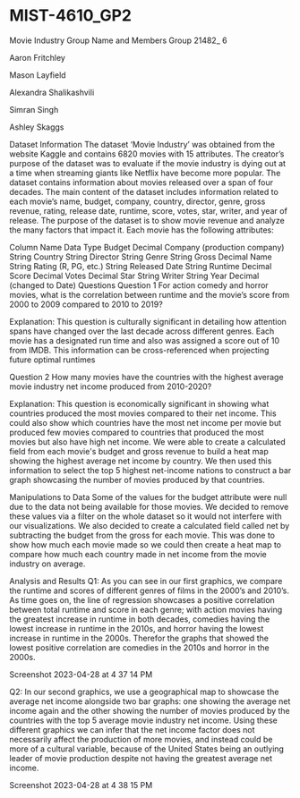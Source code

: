 # MIST-4610_GP2

Movie Industry
Group Name and Members
Group 21482_ 6

Aaron Fritchley

Mason Layfield

Alexandra Shalikashvili

Simran Singh

Ashley Skaggs

Dataset Information
The dataset ‘Movie Industry’ was obtained from the website Kaggle and contains 6820 movies with 15 attributes. The creator’s purpose of the dataset was to evaluate if the movie industry is dying out at a time when streaming giants like Netflix have become more popular. The dataset contains information about movies released over a span of four decades. The main content of the dataset includes information related to each movie’s name, budget, company, country, director, genre, gross revenue, rating, release date, runtime, score, votes, star, writer, and year of release. The purpose of the dataset is to show movie revenue and analyze the many factors that impact it. Each movie has the following attributes:

Column Name	Data Type
Budget	Decimal
Company (production company)	String
Country	String
Director	String
Genre	String
Gross	Decimal
Name	String
Rating (R, PG, etc.)	String
Released Date	String
Runtime	Decimal
Score	Decimal
Votes	Decimal
Star	String
Writer	String
Year	Decimal (changed to Date)
Questions
Question 1
For action comedy and horror movies, what is the correlation between runtime and the movie’s score from 2000 to 2009 compared to 2010 to 2019?

Explanation: This question is culturally significant in detailing how attention spans have changed over the last decade across different genres. Each movie has a designated run time and also was assigned a score out of 10 from IMDB. This information can be cross-referenced when projecting future optimal runtimes

Question 2
How many movies have the countries with the highest average movie industry net income produced from 2010-2020?

Explanation: This question is economically significant in showing what countries produced the most movies compared to their net income. This could also show which countries have the most net income per movie but produced few movies compared to countries that produced the most movies but also have high net income. We were able to create a calculated field from each movie's budget and gross revenue to build a heat map showing the highest average net income by country. We then used this information to select the top 5 highest net-income nations to construct a bar graph showcasing the number of movies produced by that countries.

Manipulations to Data
Some of the values for the budget attribute were null due to the data not being available for those movies. We decided to remove these values via a filter on the whole dataset so it would not interfere with our visualizations. We also decided to create a calculated field called net by subtracting the budget from the gross for each movie. This was done to show how much each movie made so we could then create a heat map to compare how much each country made in net income from the movie industry on average.

Analysis and Results
Q1: As you can see in our first graphics, we compare the runtime and scores of different genres of films in the 2000’s and 2010’s. As time goes on, the line of regression showcases a positive correlation between total runtime and score in each genre; with action movies having the greatest increase in runtime in both decades, comedies having the lowest increase in runtime in the 2010s, and horror having the lowest increase in runtime in the 2000s. Therefor the graphs that showed the lowest positive correlation are comedies in the 2010s and horror in the 2000s.

Screenshot 2023-04-28 at 4 37 14 PM

Q2: In our second graphics, we use a geographical map to showcase the average net income alongside two bar graphs: one showing the average net income again and the other showing the number of movies produced by the countries with the top 5 average movie industry net income. Using these different graphics we can infer that the net income factor does not necessarily affect the production of more movies, and instead could be more of a cultural variable, because of the United States being an outlying leader of movie production despite not having the greatest average net income.

Screenshot 2023-04-28 at 4 38 15 PM
